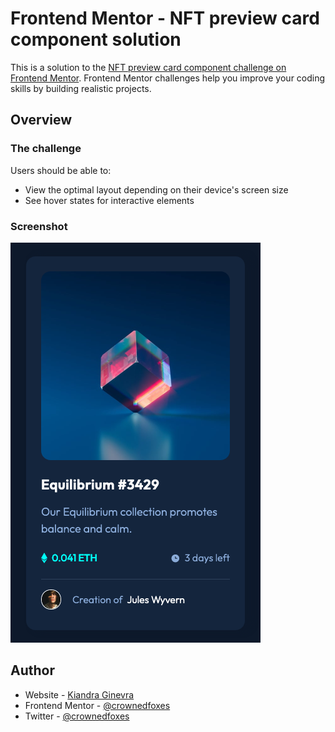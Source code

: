 # Frontend Mentor - NFT preview card component solution

This is a solution to the [NFT preview card component challenge on Frontend Mentor](https://www.frontendmentor.io/challenges/nft-preview-card-component-SbdUL_w0U). Frontend Mentor challenges help you improve your coding skills by building realistic projects. 

## Overview

### The challenge

Users should be able to:

- View the optimal layout depending on their device's screen size
- See hover states for interactive elements

### Screenshot

![Screenshot of solution](./screenshot.png)

## Author

- Website - [Kiandra Ginevra](https://kiandraginevra.dev)
- Frontend Mentor - [@crownedfoxes](https://www.frontendmentor.io/profile/crownedfoxes)
- Twitter - [@crownedfoxes](https://www.twitter.com/crownedfoxes)
